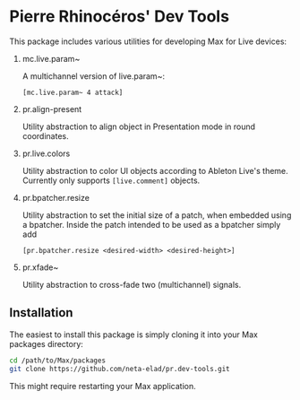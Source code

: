 # Pierre Rhinocéros' Dev Tools
This package includes various utilities for developing Max for Live devices:

1. mc.live.param~

    A multichannel version of live.param~:
    ```max
    [mc.live.param~ 4 attack]
    ```
1. pr.align-present

    Utility abstraction to align object in Presentation mode in round coordinates.
1. pr.live.colors

    Utility abstraction to color UI objects according to Ableton Live's theme.
    Currently only supports `[live.comment]` objects.
1. pr.bpatcher.resize

    Utility abstraction to set the initial size of a patch, when embedded using a bpatcher.
    Inside the patch intended to be used as a bpatcher simply add
    ```max
    [pr.bpatcher.resize <desired-width> <desired-height>]
    ```
1. pr.xfade~
    
    Utility abstraction to cross-fade two (multichannel) signals.

## Installation
The easiest to install this package is simply cloning it into your Max packages directory:
```sh
cd /path/to/Max/packages
git clone https://github.com/neta-elad/pr.dev-tools.git
```

This might require restarting your Max application.
